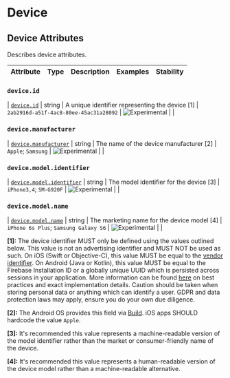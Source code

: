 <!--- Hugo front matter used to generate the website version of this page:
--->

<!-- NOTE: THIS FILE IS AUTOGENERATED. DO NOT EDIT BY HAND. -->
<!-- see templates/registry/markdown/attribute_namespace.md.j2 -->

# Device

## Device Attributes

Describes device attributes.

| Attribute | Type | Description | Examples | Stability |
| --------- | ---- | ----------- | -------- | --------- |

### `device.id`

<a id="`device.id`"></a>

| [`device.id`](#`device.id`) | string | A unique identifier representing the device [1] | `2ab2916d-a51f-4ac8-80ee-45ac31a28092` | ![Experimental](https://img.shields.io/badge/-experimental-blue) | |

### `device.manufacturer`

<a id="`device.manufacturer`"></a>

| [`device.manufacturer`](#`device.manufacturer`) | string | The name of the device manufacturer [2] | `Apple`; `Samsung` | ![Experimental](https://img.shields.io/badge/-experimental-blue) | |

### `device.model.identifier`

<a id="`device.model.identifier`"></a>

| [`device.model.identifier`](#`device.model.identifier`) | string | The model identifier for the device [3] | `iPhone3,4`; `SM-G920F` | ![Experimental](https://img.shields.io/badge/-experimental-blue) | |

### `device.model.name`

<a id="`device.model.name`"></a>

| [`device.model.name`](#`device.model.name`) | string | The marketing name for the device model [4] | `iPhone 6s Plus`; `Samsung Galaxy S6` | ![Experimental](https://img.shields.io/badge/-experimental-blue) | |

**[1]:** The device identifier MUST only be defined using the values outlined below. This value is not an advertising identifier and MUST NOT be used as such. On iOS (Swift or Objective-C), this value MUST be equal to the [vendor identifier](https://developer.apple.com/documentation/uikit/uidevice/1620059-identifierforvendor). On Android (Java or Kotlin), this value MUST be equal to the Firebase Installation ID or a globally unique UUID which is persisted across sessions in your application. More information can be found [here](https://developer.android.com/training/articles/user-data-ids) on best practices and exact implementation details. Caution should be taken when storing personal data or anything which can identify a user. GDPR and data protection laws may apply, ensure you do your own due diligence.

**[2]:** The Android OS provides this field via [Build](https://developer.android.com/reference/android/os/Build#MANUFACTURER). iOS apps SHOULD hardcode the value `Apple`.

**[3]:** It's recommended this value represents a machine-readable version of the model identifier rather than the market or consumer-friendly name of the device.

**[4]:** It's recommended this value represents a human-readable version of the device model rather than a machine-readable alternative.
